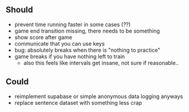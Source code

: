 ## Should 

- prevent time running faster in some cases (??)
- game end transition missing, there needs to be something
- show score after game
- communicate that you can use keys
- bug: absolutely breaks when there is "nothing to practice"
- game breaks if you have nothing left to train
	- also this feels like intervals get insane, not sure if reasonable..


## Could 

- reimplement supabase or simple anonymous data logging anyways
- replace sentence dataset with something less crap
